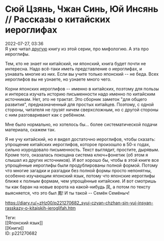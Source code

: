 Сюй Цзянь, Чжан Синь, Юй Инсянь // Рассказы о китайских иероглифах
===================================================================

   
 2022-07-27, 03:36   
  Я уже читал  [другую](Чжан%20Тунъян,%20Ху%20Фанфан,%20Янь%20Синъе%20%20Мифы%20и%20легенды%20Китая%20(М.%20Шанс,%202019))  книгу из этой серии, про мифологию. А эта про иероглифы.   
   
 Тем, кто не знает ни китайский, ни японский, книга будет почти не интересна. Надо всё-таки иметь представление о иероглифах, и узнавать многие из них. Если вы учите только японский -- не беда. Всех иероглифов вы не узнаете, но узнаете много чего.   
   
 Корни японских иероглифов -- именно в китайских, поэтому для пользы и интереса изучать историю письменности надо именно по китайским источникам. Нет, это не трактат. Это сборник заметок "для общего развития", предназначенный для простых китайцев. Поэтому, с одной стороны, читателя не грузят ничем сверхсложным, но с другой стороны с ним разговаривают как с ребёнком.   
   
 Мне было нормально, но хотелось бы... более систематической подачи материала, скажем так.   
   
 Я не учу китайский, но я видел достаточно иероглифов, чтобы сказать: упрощение китайских иероглифов, которое произошло в 50-х годах, сильно изуродовало письменность. Текст выглядит, простите, дырявым. Кроме того, оказалась покоцана система ключ+фонетик (об этом я слышал из других источников). И вот хорошо бы, чтобы в этой книге все упрощённые иероглифы были продублированы полной формой. Потому что многие загадки и разгадки без полной формы просто непонятны, особенно изучающим японский язык, потому что японские иероглифы ближе к полным формам, чем упрощённые китайские. И вот смотришь ты как баран на новые ворота на какой-нибудь 凤, а потом по тексту выясняется, что это был 鳳! И ты такой -- Семён Семёныч!   
    
 <https://diary.ru/~zHz00/p221270682_syuj-czyan-chzhan-sin-yuj-insyan-rasskazy-o-kitajskih-ieroglifah.htm>   
   
 Теги:   
 [[Японский язык]]   
 [[Книги]]   
 ID: p221270682